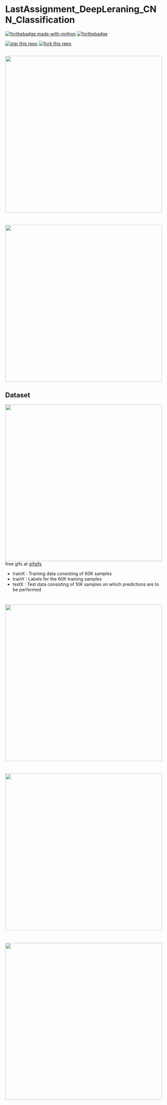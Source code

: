 # LastAssignment_DeepLeraning_CNN_Classification
[![forthebadge made-with-python](http://ForTheBadge.com/images/badges/made-with-python.svg)](https://www.python.org/)
[![forthebadge](https://forthebadge.com/images/badges/built-with-love.svg)](https://forthebadge.com)

[![star this repo](http://githubbadges.com/star.svg?user=harshgarg27&repo=LastAssignment_DeepLeraning_CNN_Classification&style=default)](https://github.com/harshgarg27/LastAssignment_DeepLeraning_CNN_Classification)
[![fork this repo](http://githubbadges.com/fork.svg?user=harshgarg27&repo=LastAssignment_DeepLeraning_CNN_Classification&style=default)](https://github.com/harshgarg27/LastAssignment_DeepLeraning_CNN_Classification/fork)


<br>
<img src="images1/1.png" width="500">

#
<img src="images1/2.png" width="500" />

## Dataset
<img src="https://i.imgur.com/09gIaUG.gif" width=500 alt="" /><br/>free gifs at <a href="http://gifgifs.com/">gifgifs</a>

* trainX : Training data consisting of 60K samples
* trainY : Labels for the 60K training samples
* testX  : Test data consisting of 10K samples on which predictions are to be performed

#
<img src="images1/3.png" width="500" />

#
<img src="images1/7.png" width="500" />

#
<img src="images1/8.png" width="500" />

